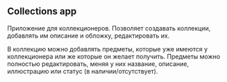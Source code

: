 ## Collections app

Приложение для коллекционеров. Позволяет создавать коллекции, добавлять им описание и обложку, редактировать их. 

В коллекцию можно добавлять предметы, которые уже имеются у коллекционера или же которые он желает получить. Предметы можно полностью редактировать, меняя у них название, описание, иллюстрацию или статус (в наличии/отсутствует). 
